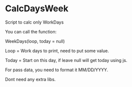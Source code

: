 # CalcDaysWeek
 Script to calc only WorkDays

 You can call the function:

 WeekDays(loop, today = null) 
 
 Loop = Work days to print, need to put some value.
 
 Today = Start on this day, if leave null will get today using js.
 
 For pass data, you need to format it MM/DD/YYYY.
 
 
 Dont need any extra libs.
 
